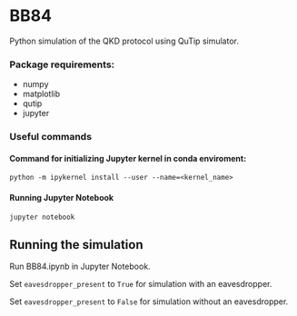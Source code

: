 # BB84
Python simulation of the QKD protocol using QuTip simulator.

### Package requirements:
  * numpy
  * matplotlib
  * qutip
  * jupyter

### Useful commands

#### Command for initializing Jupyter kernel in conda enviroment:
`python -m ipykernel install --user --name=<kernel_name>`

#### Running Jupyter Notebook
`jupyter notebook`

## Running the simulation
Run BB84.ipynb in Jupyter Notebook.

Set `eavesdropper_present` to `True` for simulation with an eavesdropper.

Set `eavesdropper_present` to `False` for simulation without an eavesdropper.
